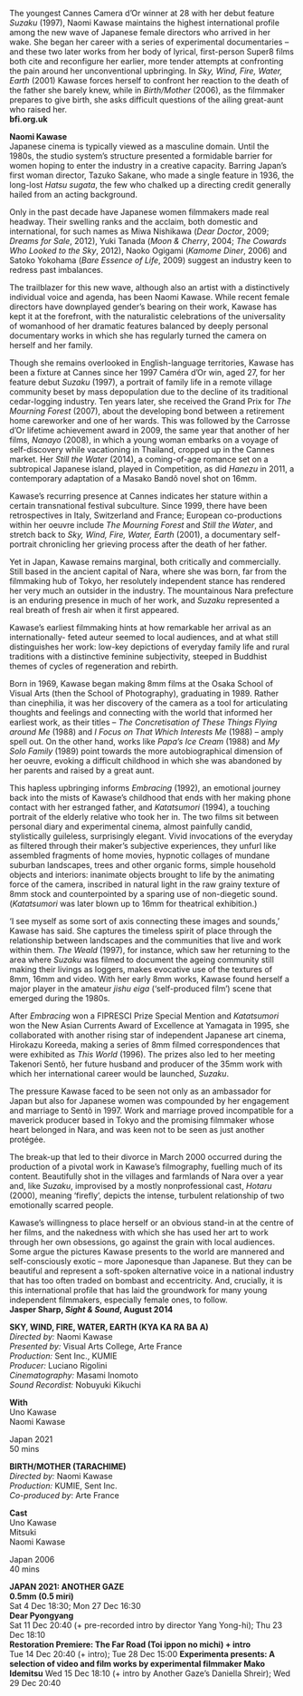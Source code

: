 
The youngest Cannes Camera d’Or winner at 28 with her debut feature _Suzaku_ (1997), Naomi Kawase maintains the highest international profile among the new wave of Japanese female directors who arrived in her wake. She began her career with a series of experimental documentaries – and these two later works from her body of lyrical, first-person Super8 films both cite and reconfigure her earlier, more tender attempts at confronting the pain around her unconventional upbringing. In _Sky, Wind, Fire, Water, Earth_ (2001) Kawase forces herself to confront her reaction to the death of the father she barely knew, while in _Birth/Mother_ (2006), as the filmmaker prepares to give birth, she asks difficult questions of the ailing great-aunt who raised her.<br>
**bfi.org.uk**<br>

**Naomi Kawase**<br>
Japanese cinema is typically viewed as a masculine domain. Until the 1980s, the studio system’s structure presented a formidable barrier for women hoping to enter the industry in a creative capacity. Barring Japan’s first woman director, Tazuko Sakane, who made a single feature in 1936, the long-lost _Hatsu sugata_, the few who chalked up a directing credit generally hailed from an acting background.

Only in the past decade have Japanese women filmmakers made real headway. Their swelling ranks and the acclaim, both domestic and international, for such names as Miwa Nishikawa (_Dear Doctor_, 2009; _Dreams for Sale_, 2012), Yuki Tanada (_Moon & Cherry_, 2004; _The Cowards Who Looked to the Sky_, 2012), Naoko Ogigami (_Kamome Diner_, 2006) and Satoko Yokohama (_Bare Essence of Life_, 2009) suggest an industry keen to redress past imbalances.

The trailblazer for this new wave, although also an artist with a distinctively individual voice and agenda, has been Naomi Kawase. While recent female directors have downplayed gender’s bearing on their work, Kawase has kept it at the forefront, with the naturalistic celebrations of the universality of womanhood of her dramatic features balanced by deeply personal documentary works in which she has regularly turned the camera on herself and her family.

Though she remains overlooked in English-language territories, Kawase has been a fixture at Cannes since her 1997 Caméra d’Or win, aged 27, for her feature debut _Suzaku_ (1997), a portrait of family life in a remote village community beset by mass depopulation due to the decline of its traditional cedar-logging industry. Ten years later, she received the Grand Prix for _The Mourning Forest_ (2007), about the developing bond between a retirement home careworker and one of her wards. This was followed by the Carrosse d’Or lifetime achievement award in 2009, the same year that another of her films, _Nanayo_ (2008), in which a young woman embarks on a voyage of self-discovery while vacationing in Thailand, cropped up in the Cannes market. Her _Still the Water_ (2014), a coming-of-age romance set on a subtropical Japanese island, played in Competition, as did _Hanezu_ in 2011, a contemporary adaptation of a Masako Bandô novel shot on 16mm.

Kawase’s recurring presence at Cannes indicates her stature within a certain transnational festival subculture. Since 1999, there have been retrospectives in Italy, Switzerland and France; European co-productions within her oeuvre include _The Mourning Forest_ and _Still the Water_, and stretch back to _Sky, Wind, Fire, Water, Earth_ (2001), a documentary self-portrait chronicling her grieving process after the death of her father.

Yet in Japan, Kawase remains marginal, both critically and commercially. Still based in the ancient capital of Nara, where she was born, far from the filmmaking hub of Tokyo, her resolutely independent stance has rendered her very much an outsider in the industry. The mountainous Nara prefecture is an enduring presence in much of her work, and _Suzaku_ represented a real breath of fresh air when it first appeared.

Kawase’s earliest filmmaking hints at how remarkable her arrival as an internationally- feted auteur seemed to local audiences, and at what still distinguishes her work: low-key depictions of everyday family life and rural traditions with a distinctive feminine subjectivity, steeped in Buddhist themes of cycles of regeneration and rebirth.

Born in 1969, Kawase began making 8mm films at the Osaka School of Visual Arts (then the School of Photography), graduating in 1989. Rather than cinephilia, it was her discovery of the camera as a tool for articulating thoughts and feelings and connecting with the world that informed her earliest work, as their titles –  _The Concretisation of These Things Flying around Me_ (1988) and _I Focus on That Which Interests Me_ (1988) – amply spell out. On the other hand, works like _Papa’s Ice Cream_ (1988) and _My Solo Family_ (1989) point towards the more autobiographical dimension of her oeuvre, evoking a difficult childhood in which she was abandoned by her parents and raised by a great aunt.

This hapless upbringing informs _Embracing_ (1992), an emotional journey back into the mists of Kawase’s childhood that ends with her making phone contact with her estranged father, and _Katatsumori_ (1994), a touching portrait of the elderly relative who took her in. The two films sit between personal diary and experimental cinema, almost painfully candid, stylistically guileless, surprisingly elegant. Vivid invocations of the everyday as filtered through their maker’s subjective experiences, they unfurl like assembled fragments of home movies, hypnotic collages of mundane suburban landscapes, trees and other organic forms, simple household objects and interiors: inanimate objects brought to life by the animating force of the camera, inscribed in natural light in the raw grainy texture of 8mm stock and counterpointed by a sparing use of non-diegetic sound. (_Katatsumori_ was later blown up to 16mm for theatrical exhibition.)

‘I see myself as some sort of axis connecting these images and sounds,’ Kawase has said. She captures the timeless spirit of place through the relationship between landscapes and the communities that live and work within them. _The Weald_ (1997), for instance, which saw her returning to the area where _Suzaku_ was filmed to document the ageing community still making their livings as loggers, makes evocative use of the textures of 8mm, 16mm and video. With her early 8mm works, Kawase found herself a major player in the amateur _jishu eiga_ (‘self-produced film’) scene that emerged during the 1980s.

After _Embracing_ won a FIPRESCI Prize Special Mention and _Katatsumori_ won the New Asian Currents Award of Excellence at Yamagata in 1995, she collaborated with another rising star of independent Japanese art cinema, Hirokazu Koreeda, making a series of 8mm filmed correspondences that were exhibited as _This World_ (1996). The prizes also led to her meeting Takenori Sentô, her future husband and producer of the 35mm work with which her international career would be launched, _Suzaku_.

The pressure Kawase faced to be seen not only as an ambassador for Japan but also for Japanese women was compounded by her engagement and marriage to Sentô in 1997. Work and marriage proved incompatible for a maverick producer based in Tokyo and the promising filmmaker whose heart belonged in Nara, and was keen not to be seen as just another protégée.

The break-up that led to their divorce in March 2000 occurred during the production of a pivotal work in Kawase’s filmography, fuelling much of its content. Beautifully shot in the villages and farmlands of Nara over a year and, like _Suzaku_, improvised by a mostly nonprofessional cast, _Hotaru_ (2000), meaning ‘firefly’, depicts the intense, turbulent relationship of two emotionally scarred people.

Kawase’s willingness to place herself or an obvious stand-in at the centre of her films, and the nakedness with which she has used her art to work through her own obsessions, go against the grain with local audiences. Some argue the pictures Kawase presents to the world are mannered and self-consciously exotic – more Japonesque than Japanese. But they can be beautiful and represent a soft-spoken alternative voice in a national industry that has too often traded on bombast and eccentricity. And, crucially, it is this international profile that has laid the groundwork for many young independent filmmakers, especially female ones, to follow.<br>
**Jasper Sharp, _Sight & Sound_, August 2014**<br>

**SKY, WIND, FIRE, WATER, EARTH (KYA KA RA BA A)**<br>
_Directed by:_ Naomi Kawase<br>
_Presented by:_ Visual Arts College, Arte France<br>
_Production:_ Sent Inc., KUMIE<br>
_Producer:_ Luciano Rigolini<br>
_Cinematography:_ Masami Inomoto<br>
_Sound Recordist:_ Nobuyuki Kikuchi<br>

**With**<br>
Uno Kawase<br>
Naomi Kawase<br>

Japan 2021<br>
50 mins<br>

**BIRTH/MOTHER (TARACHIME)**<br>
_Directed by:_ Naomi Kawase<br>
_Production:_ KUMIE, Sent Inc.<br>
_Co-produced by_: Arte France<br>

**Cast**<br>
Uno Kawase<br>
Mitsuki<br>
Naomi Kawase<br>

Japan 2006<br>
40 mins<br>


**JAPAN 2021: ANOTHER GAZE**<br>
**0.5mm (0.5 miri)**<br>
Sat 4 Dec 18:30; Mon 27 Dec 16:30<br>
**Dear Pyongyang**<br>
Sat 11 Dec 20:40 (+ pre-recorded intro by director Yang Yong-hi); Thu 23 Dec 18:10<br>
**Restoration Premiere: The Far Road (Toi ippon no michi) + intro**<br>
Tue 14 Dec 20:40 (+ intro); Tue 28 Dec 15:00
**Experimenta presents: A selection of video and film works by experimental filmmaker Mako Idemitsu**
Wed 15 Dec 18:10 (+ intro by Another Gaze’s Daniella Shreir); Wed 29 Dec 20:40
<!--stackedit_data:
eyJoaXN0b3J5IjpbMTA1MjE0MDQ3NCwtMTQxMTA3OTUzMF19
-->